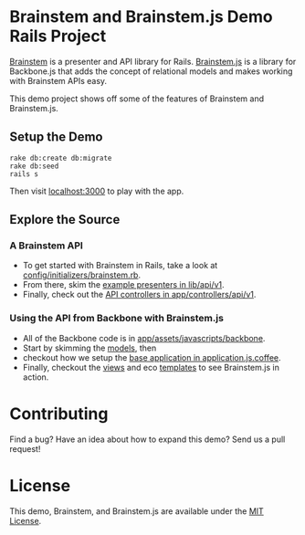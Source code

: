# Brainstem and Brainstem.js Demo Rails Project

[Brainstem](https://github.com/mavenlink/brainstem) is a presenter and API library for Rails.  [Brainstem.js](https://github.com/mavenlink/brainstem-js) is a library for Backbone.js that adds the concept of relational models and makes working with Brainstem APIs easy.

This demo project shows off some of the features of Brainstem and Brainstem.js.

## Setup the Demo

    rake db:create db:migrate
    rake db:seed
    rails s

Then visit [localhost:3000](http://localhost:3000) to play with the app.

## Explore the Source

### A Brainstem API

* To get started with Brainstem in Rails, take a look at [config/initializers/brainstem.rb](config/initializers/brainstem.rb).
* From there, skim the [example presenters in lib/api/v1](lib/api/v1).
* Finally, check out the [API controllers in app/controllers/api/v1](app/controllers/api/v1).

### Using the API from Backbone with Brainstem.js

* All of the Backbone code is in [app/assets/javascripts/backbone](app/assets/javascripts/backbone).
* Start by skimming the [models](app/assets/javascripts/backbone/models), then
* checkout how we setup the [base application in application.js.coffee](app/assets/javascripts/backbone/application.js.coffee).
* Finally, checkout the [views](app/assets/javascripts/backbone/views) and eco [templates](app/assets/javascripts/backbone/templates) to see Brainstem.js in action.

# Contributing

Find a bug?  Have an idea about how to expand this demo?  Send us a pull request!

# License

This demo, Brainstem, and Brainstem.js are available under the [MIT License](LICENSE).